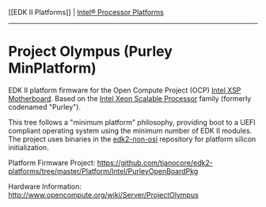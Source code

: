 [[EDK II Platforms]] | [Intel® Processor Platforms](https://github.com/tianocore/tianocore.github.io/wiki/EDK-II-Platforms#intel-processor-platforms)

***

# Project Olympus (Purley MinPlatform)

EDK II platform firmware for the Open Compute Project (OCP) [Intel XSP Motherboard](http://www.opencompute.org/wiki/Server/ProjectOlympus#Project_Olympus_Server_Motherboards). Based on the [Intel Xeon Scalable Processor](https://ark.intel.com/products/series/125191/Intel-Xeon-Scalable-Processors) family (formerly codenamed "Purley").

This tree follows a "minimum platform" philosophy, providing boot to a UEFI compliant operating system using the minimum number of EDK II modules. The project uses binaries in the [edk2-non-osi](https://github.com/tianocore/edk2-non-osi.git) repository for platform silicon initialization.

Platform Firmware Project: https://github.com/tianocore/edk2-platforms/tree/master/Platform/Intel/PurleyOpenBoardPkg

Hardware Information: http://www.opencompute.org/wiki/Server/ProjectOlympus


